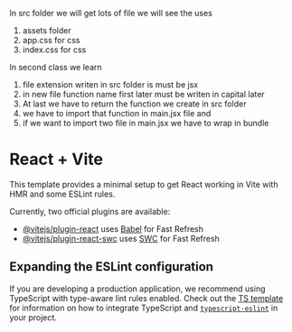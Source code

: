 In src folder we will get lots of file
we will see the uses
1. assets folder
2. app.css for css
3. index.css for css



In second class we learn
1. file extension writen in src folder is must be jsx
2. in new file function name first later must be writen in capital later
3. At last we have to return the function we create in src folder
4. we have to import that function in main.jsx file and 
5. if we want to import two file in main.jsx we have to wrap in bundle 





# React + Vite

This template provides a minimal setup to get React working in Vite with HMR and some ESLint rules.

Currently, two official plugins are available:

- [@vitejs/plugin-react](https://github.com/vitejs/vite-plugin-react/blob/main/packages/plugin-react) uses [Babel](https://babeljs.io/) for Fast Refresh
- [@vitejs/plugin-react-swc](https://github.com/vitejs/vite-plugin-react/blob/main/packages/plugin-react-swc) uses [SWC](https://swc.rs/) for Fast Refresh

## Expanding the ESLint configuration

If you are developing a production application, we recommend using TypeScript with type-aware lint rules enabled. Check out the [TS template](https://github.com/vitejs/vite/tree/main/packages/create-vite/template-react-ts) for information on how to integrate TypeScript and [`typescript-eslint`](https://typescript-eslint.io) in your project.
